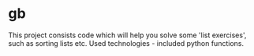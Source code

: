 # gb
This project consists code which will help you solve some 'list exercises', such as sorting lists etc.
Used technologies - included python functions.
